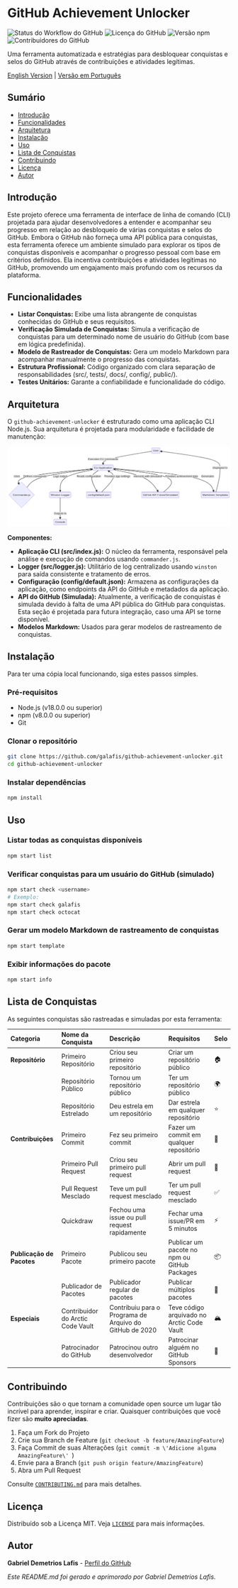 # GitHub Achievement Unlocker

![Status do Workflow do GitHub](https://img.shields.io/github/actions/workflow/status/galafis/github-achievement-unlocker/main.yml?branch=main) ![Licença do GitHub](https://img.shields.io/github/license/galafis/github-achievement-unlocker) ![Versão npm](https://img.shields.io/npm/v/@galafis/github-achievement-unlocker) ![Contribuidores do GitHub](https://img.shields.io/github/contributors/galafis/github-achievement-unlocker)

Uma ferramenta automatizada e estratégias para desbloquear conquistas e selos do GitHub através de contribuições e atividades legítimas.

[English Version](../README.md) | [Versão em Português](README_pt-br.md)

## Sumário

- [Introdução](#introdução)
- [Funcionalidades](#funcionalidades)
- [Arquitetura](#arquitetura)
- [Instalação](#instalação)
- [Uso](#uso)
- [Lista de Conquistas](#lista-de-conquistas)
- [Contribuindo](#contribuindo)
- [Licença](#licença)
- [Autor](#autor)

## Introdução

Este projeto oferece uma ferramenta de interface de linha de comando (CLI) projetada para ajudar desenvolvedores a entender e acompanhar seu progresso em relação ao desbloqueio de várias conquistas e selos do GitHub. Embora o GitHub não forneça uma API pública para conquistas, esta ferramenta oferece um ambiente simulado para explorar os tipos de conquistas disponíveis e acompanhar o progresso pessoal com base em critérios definidos. Ela incentiva contribuições e atividades legítimas no GitHub, promovendo um engajamento mais profundo com os recursos da plataforma.

## Funcionalidades

- **Listar Conquistas:** Exibe uma lista abrangente de conquistas conhecidas do GitHub e seus requisitos.
- **Verificação Simulada de Conquistas:** Simula a verificação de conquistas para um determinado nome de usuário do GitHub (com base em lógica predefinida).
- **Modelo de Rastreador de Conquistas:** Gera um modelo Markdown para acompanhar manualmente o progresso das conquistas.
- **Estrutura Profissional:** Código organizado com clara separação de responsabilidades (src/, tests/, docs/, config/, public/).
- **Testes Unitários:** Garante a confiabilidade e funcionalidade do código.

## Arquitetura

O `github-achievement-unlocker` é estruturado como uma aplicação CLI Node.js. Sua arquitetura é projetada para modularidade e facilidade de manutenção:

![Diagrama de Arquitetura](architecture.png)

**Componentes:**

- **Aplicação CLI (src/index.js):** O núcleo da ferramenta, responsável pela análise e execução de comandos usando `commander.js`.
- **Logger (src/logger.js):** Utilitário de log centralizado usando `winston` para saída consistente e tratamento de erros.
- **Configuração (config/default.json):** Armazena as configurações da aplicação, como endpoints da API do GitHub e metadados da aplicação.
- **API do GitHub (Simulada):** Atualmente, a verificação de conquistas é simulada devido à falta de uma API pública do GitHub para conquistas. Esta seção é projetada para futura integração, caso uma API se torne disponível.
- **Modelos Markdown:** Usados para gerar modelos de rastreamento de conquistas.

## Instalação

Para ter uma cópia local funcionando, siga estes passos simples.

### Pré-requisitos

- Node.js (v18.0.0 ou superior)
- npm (v8.0.0 ou superior)
- Git

### Clonar o repositório

```bash
git clone https://github.com/galafis/github-achievement-unlocker.git
cd github-achievement-unlocker
```

### Instalar dependências

```bash
npm install
```

## Uso

### Listar todas as conquistas disponíveis

```bash
npm start list
```

### Verificar conquistas para um usuário do GitHub (simulado)

```bash
npm start check <username>
# Exemplo:
npm start check galafis
npm start check octocat
```

### Gerar um modelo Markdown de rastreamento de conquistas

```bash
npm start template
```

### Exibir informações do pacote

```bash
npm start info
```

## Lista de Conquistas

As seguintes conquistas são rastreadas e simuladas por esta ferramenta:

| Categoria | Nome da Conquista | Descrição | Requisitos | Selo |
| :-- | :-- | :-- | :-- | :-- |
| **Repositório** | Primeiro Repositório | Criou seu primeiro repositório | Criar um repositório público | 🏠 |
| | Repositório Público | Tornou um repositório público | Ter um repositório público | 🌍 |
| | Repositório Estrelado | Deu estrela em um repositório | Dar estrela em qualquer repositório | ⭐ |
| **Contribuições** | Primeiro Commit | Fez seu primeiro commit | Fazer um commit em qualquer repositório | 📝 |
| | Primeiro Pull Request | Criou seu primeiro pull request | Abrir um pull request | 🔄 |
| | Pull Request Mesclado | Teve um pull request mesclado | Ter um pull request mesclado | ✅ |
| | Quickdraw | Fechou uma issue ou pull request rapidamente | Fechar uma issue/PR em 5 minutos | ⚡ |
| **Publicação de Pacotes**| Primeiro Pacote | Publicou seu primeiro pacote | Publicar um pacote no npm ou GitHub Packages | 📦 |
| | Publicador de Pacotes | Publicador regular de pacotes | Publicar múltiplos pacotes | 🚀 |
| **Especiais** | Contribuidor do Arctic Code Vault | Contribuiu para o Programa de Arquivo do GitHub de 2020 | Teve código arquivado no Arctic Code Vault | 🏔️ |
| | Patrocinador do GitHub | Patrocinou outro desenvolvedor | Patrocinar alguém no GitHub Sponsors | 💖 |

## Contribuindo

Contribuições são o que tornam a comunidade open source um lugar tão incrível para aprender, inspirar e criar. Quaisquer contribuições que você fizer são **muito apreciadas**.

1.  Faça um Fork do Projeto
2.  Crie sua Branch de Feature (`git checkout -b feature/AmazingFeature`)
3.  Faça Commit de suas Alterações (`git commit -m \'Adicione alguma AmazingFeature\' `)
4.  Envie para a Branch (`git push origin feature/AmazingFeature`)
5.  Abra um Pull Request

Consulte [`CONTRIBUTING.md`](../CONTRIBUTING.md) para mais detalhes.

## Licença

Distribuído sob a Licença MIT. Veja [`LICENSE`](../LICENSE) para mais informações.

## Autor

**Gabriel Demetrios Lafis** - [Perfil do GitHub](https://github.com/galafis)

*Este README.md foi gerado e aprimorado por Gabriel Demetrios Lafis.*
